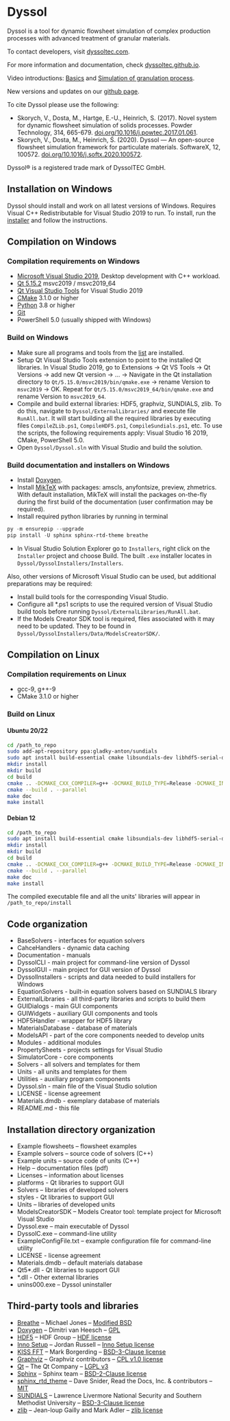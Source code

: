 # Dyssol

Dyssol is a tool for dynamic flowsheet simulation of complex production processes with advanced treatment of granular materials.

To contact developers, visit [dyssoltec.com](https://www.dyssoltec.com/).

For more information and documentation, check [dyssoltec.github.io](https://dyssoltec.github.io/Dyssol-open/).

Video introductions: [Basics](https://youtu.be/IHzr0NVYW6M) and [Simulation of granulation process](https://youtu.be/ni54JwvCVDc).

New versions and updates on our [github page](https://github.com/DyssolTEC/Dyssol-open/releases).

To cite Dyssol please use the following:

- Skorych, V., Dosta, M., Hartge, E.-U., Heinrich, S. (2017). Novel system for dynamic flowsheet simulation of solids processes. Powder Technology, 314, 665-679. [doi.org/10.1016/j.powtec.2017.01.061](https://doi.org/10.1016/j.powtec.2017.01.061).
- Skorych, V., Dosta, M., Heinrich, S. (2020). Dyssol — An open-source flowsheet simulation framework for particulate materials. SoftwareX, 12, 100572. [doi.org/10.1016/j.softx.2020.100572](https://doi.org/10.1016/j.softx.2020.100572).

Dyssol® is a registered trade mark of DyssolTEC GmbH.

## Installation on Windows

Dyssol should install and work on all latest versions of Windows.
Requires Visual C++ Redistributable for Visual Studio 2019 to run.
To install, run the [installer](https://github.com/DyssolTEC/Dyssol-open/releases) and follow the instructions.

## Compilation on Windows

### Compilation requirements on Windows

- [Microsoft Visual Studio 2019](https://visualstudio.microsoft.com/vs/older-downloads/), Desktop development with C++ workload.
- [Qt 5.15.2](https://www.qt.io/download-qt-installer) msvc2019 / msvc2019_64
- [Qt Visual Studio Tools](https://marketplace.visualstudio.com/items?itemName=TheQtCompany.QtVisualStudioTools2019) for Visual Studio 2019
- [CMake](https://cmake.org/download/) 3.1.0 or higher
- [Python](https://www.python.org/downloads/) 3.8 or higher
- [Git](https://git-scm.com/download/win)
- PowerShell 5.0 (usually shipped with Windows)

### Build on Windows

- Make sure all programs and tools from the [list](#compilation-requirements-on-windows) are installed.
- Setup Qt Visual Studio Tools extension to point to the installed Qt libraries. In Visual Studio 2019, go to Extensions → Qt VS Tools → Qt Versions → add new Qt version → ... → Navigate in the Qt installation directory to `Qt/5.15.0/msvc2019/bin/qmake.exe` → rename Version to `msvc2019` → OK. Repeat for `Qt/5.15.0/msvc2019_64/bin/qmake.exe` and rename Version to `msvc2019_64`.
- Compile and build external libraries: HDF5, graphviz, SUNDIALS, zlib. To do this, navigate to `Dyssol/ExternalLibraries/` and execute file `RunAll.bat`. It will start building all the required libraries by executing files `CompileZLib.ps1`, `CompileHDF5.ps1`, `CompileSundials.ps1`, etc. To use the scripts, the following requirements apply: Visual Studio 16 2019, CMake, PowerShell 5.0.
- Open `Dyssol/Dyssol.sln` with Visual Studio and build the solution.

### Build documentation and installers on Windows

- Install [Doxygen](https://www.doxygen.nl/download.html).
- Install [MikTeX](https://miktex.org/download) with packages: amscls, anyfontsize, preview, zhmetrics. With default installation, MikTeX will install the packages on-the-fly during the first build of the documentation (user confirmation may be required).
- Install required python libraries by running in terminal
```powershell
py -m ensurepip --upgrade
pip install -U sphinx sphinx-rtd-theme breathe
```
- In Visual Studio Solution Explorer go to `Installers`, right click on the `Installer` project and choose Build. The built `.exe` installer locates in `Dyssol/DyssolInstallers/Installers`. 

Also, other versions of Microsoft Visual Studio can be used, but additional preparations may be required:

- Install build tools for the corresponding Visual Studio.
- Configure all *.ps1 scripts to use the required version of Visual Studio build tools before running `Dyssol/ExternalLibraries/RunAll.bat`.
- If the Models Creator SDK tool is required, files associated with it may need to be updated. They to be found in `Dyssol/DyssolInstallers/Data/ModelsCreatorSDK/`.

## Compilation on Linux

### Compilation requirements on Linux

- gcc-9, g++-9
- CMake 3.1.0 or higher

### Build on Linux

#### Ubuntu 20/22 
```sh
cd /path_to_repo
sudo add-apt-repository ppa:gladky-anton/sundials
sudo apt install build-essential cmake libsundials-dev libhdf5-serial-dev libqt5opengl5-dev libgraphviz-dev doxygen python3-sphinx python3-sphinx-rtd-theme python3-breathe texlive-latex-extra
mkdir install
mkdir build
cd build
cmake .. -DCMAKE_CXX_COMPILER=g++ -DCMAKE_BUILD_TYPE=Release -DCMAKE_INSTALL_PREFIX=../install
cmake --build . --parallel
make doc
make install
```

#### Debian 12 
```sh
cd /path_to_repo
sudo apt install build-essential cmake libsundials-dev libhdf5-serial-dev libqt5opengl5-dev libgraphviz-dev doxygen python3-sphinx python3-sphinx-rtd-theme python3-breathe texlive-latex-extra
mkdir install
mkdir build
cd build
cmake .. -DCMAKE_CXX_COMPILER=g++ -DCMAKE_BUILD_TYPE=Release -DCMAKE_INSTALL_PREFIX=../install
cmake --build . --parallel
make doc
make install
```

The compiled executable file and all the units' libraries will appear in `/path_to_repo/install`

## Code organization

- BaseSolvers - interfaces for equation solvers
- CahceHandlers - dynamic data caching
- Documentation - manuals
- DyssolCLI - main project for command-line version of Dyssol
- DyssolGUI - main project for GUI version of Dyssol
- DyssolInstallers - scripts and data needed to build installers for Windows
- EquationSolvers - built-in equation solvers based on SUNDIALS library
- ExternalLibraries - all third-party libraries and scripts to build them
- GUIDialogs - main GUI components
- GUIWidgets - auxiliary GUI components and tools
- HDF5Handler - wrapper for HDF5 library
- MaterialsDatabase - database of materials
- ModelsAPI - part of the core components needed to develop units
- Modules - additional modules
- PropertySheets - projects settings for Visual Studio
- SimulatorCore - core components
- Solvers - all solvers and templates for them
- Units - all units and templates for them
- Utilities - auxiliary program components
- Dyssol.sln - main file of the Visual Studio solution
- LICENSE - license agreement
- Materials.dmdb - exemplary database of materials
- README.md - this file

## Installation directory organization

- Example flowsheets – flowsheet examples
- Example solvers – source code of solvers (C++)
- Example units – source code of units (C++)
- Help – documentation files (pdf)
- Licenses – information about licenses 
- platforms - Qt libraries to support GUI
- Solvers – libraries of developed solvers
- styles - Qt libraries to support GUI
- Units – libraries of developed units
- ModelsCreatorSDK – Models Creator tool: template project for Microsoft Visual Studio 
- Dyssol.exe – main executable of Dyssol
- DyssolC.exe – command-line utility
- ExampleConfigFile.txt – example configuration file for command-line utility
- LICENSE - license agreement
- Materials.dmdb – default materials database
- Qt5*.dll - Qt libraries to support GUI
- *.dll - Other external libraries
- unins000.exe – Dyssol uninstaller

## Third-party tools and libraries

- [Breathe](https://www.breathe-doc.org/) – Michael Jones – [Modified BSD](https://github.com/breathe-doc/breathe/blob/main/LICENSE)
- [Doxygen](https://www.doxygen.nl) – Dimitri van Heesch – [GPL](https://github.com/doxygen/doxygen/blob/master/LICENSE)
- [HDF5](https://www.hdfgroup.org/downloads/hdf5/) – HDF Group – [HDF license](https://support.hdfgroup.org/ftp/HDF5/releases/COPYING)
- [Inno Setup](https://jrsoftware.org/isinfo.php) – Jordan Russell – [Inno Setup license](http://www.jrsoftware.org/files/is/license.txt)
- [KISS FFT](https://github.com/mborgerding/kissfft) – Mark Borgerding – [BSD-3-Clause license](https://github.com/mborgerding/kissfft/blob/master/COPYING)
- [Graphviz](https://graphviz.org/) – Graphviz contributors – [CPL v1.0 license](https://graphviz.org/license/)
- [Qt](https://www.qt.io/) – The Qt Company – [LGPL v3](https://doc.qt.io/qt-5/lgpl.html)
- [Sphinx](https://www.sphinx-doc.org/en/master/) – Sphinx team – [BSD-2-Clause license](https://github.com/sphinx-doc/sphinx/blob/master/LICENSE)
- [sphinx_rtd_theme](https://sphinx-rtd-theme.readthedocs.io/en/stable/) – Dave Snider, Read the Docs, Inc. & contributors – [MIT](https://github.com/readthedocs/sphinx_rtd_theme/blob/master/LICENSE)
- [SUNDIALS](https://computing.llnl.gov/projects/sundials/) – Lawrence Livermore National Security and Southern Methodist University – [BSD-3-Clause license](https://computing.llnl.gov/projects/sundials/license)
- [zlib](https://www.zlib.net/) – Jean-loup Gailly and Mark Adler – [zlib license](https://www.zlib.net/zlib_license.html)
